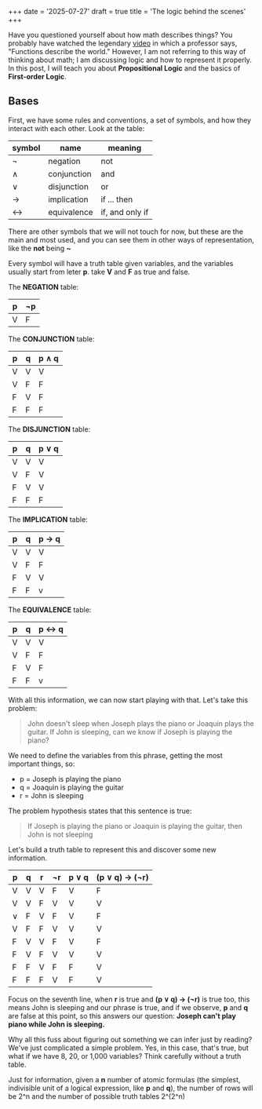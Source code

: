 +++
date = '2025-07-27'
draft = true
title = 'The logic behind the scenes'
+++

Have you questioned yourself about how math describes things? You probably have watched the legendary [video](https://www.youtube.com/watch?v=PAZTIAfaNr8) in which a professor says, "Functions describe the world." However, I am not referring to this way of thinking about math; I am discussing logic and how to represent it properly. In this post, I will teach you about **Propositional Logic** and the basics of **First-order Logic**.

## Bases

First, we have some rules and conventions, a set of symbols, and how they interact with each other. Look at the table:

| symbol | name        | meaning         |
|--------|-------------|-----------------|
| ¬      | negation    | not             |
| ∧      | conjunction | and             |
| ∨      | disjunction | or              |
| →      | implication | if ... then     |
| ↔      | equivalence | if, and only if |

There are other symbols that we will not touch for now, but these are the main and most used, and you can see them in other ways of representation, like the **not** being **~**

Every symbol will have a truth table given variables, and the variables usually start from leter **p**. take **V** and **F** as true and false.

The **NEGATION** table:

| p | ¬p             |
|---|----------------|
| V | F              |

The **CONJUNCTION** table:

| p | q | p ∧ q |
|---|---|-------|
| V | V | V     |
| V | F | F     |
| F | V | F     |
| F | F | F     |

The **DISJUNCTION** table:

| p | q | p ∨ q |
|---|---|-------|
| V | V | V     |
| V | F | V     |
| F | V | V     |
| F | F | F     |

The **IMPLICATION** table:

| p | q | p → q |
|---|---|-------|
| V | V | V     |
| V | F | F     |
| F | V | V     |
| F | F | v     |

The **EQUIVALENCE** table:

| p | q | p ↔ q |
|---|---|-------|
| V | V | V     |
| V | F | F     |
| F | V | F     |
| F | F | v     |

With all this information, we can now start playing with that. Let's take this problem:

> John doesn't sleep when Joseph plays the piano or Joaquin plays the guitar. If John is sleeping, can we know if Joseph is playing the piano?

We need to define the variables from this phrase, getting the most important things, so:

- p = Joseph is playing the piano
- q = Joaquin is playing the guitar
- r = John is sleeping

The problem hypothesis states that this sentence is true:

> If Joseph is playing the piano or Joaquin is playing the guitar, then John is not sleeping

Let's build a truth table to represent this and discover some new information.

| p | q | r | ¬r | p ∨ q | (p ∨ q) → (¬r) |
|---|---|---|----|-------|----------------|
| V | V | V | F  | V     | F              |
| V | V | F | V  | V     | V              |
| ∨ | F | V | F  | V     | F              |
| V | F | F | V  | V     | V              |
| F | V | V | F  | V     | F              |
| F | V | F | V  | V     | V              |
| F | F | V | F  | F     | V              |
| F | F | F | V  | F     | V              |

Focus on the seventh line, when **r** is true and **(p ∨ q) → (¬r)** is true too, this means John is sleeping and our phrase is true, and if we observe, **p** and **q** are false at this point, so this answers our question: **Joseph can't play piano while John is sleeping.**

Why all this fuss about figuring out something we can infer just by reading? We've just complicated a simple problem. Yes, in this case, that's true, but what if we have 8, 20, or 1,000 variables? Think carefully without a truth table.

Just for information, given a **n** number of atomic formulas (the simplest, indivisible unit of a logical expression, like **p** and **q**), the number of rows will be 2^n and the number of possible truth tables 2^(2^n)
